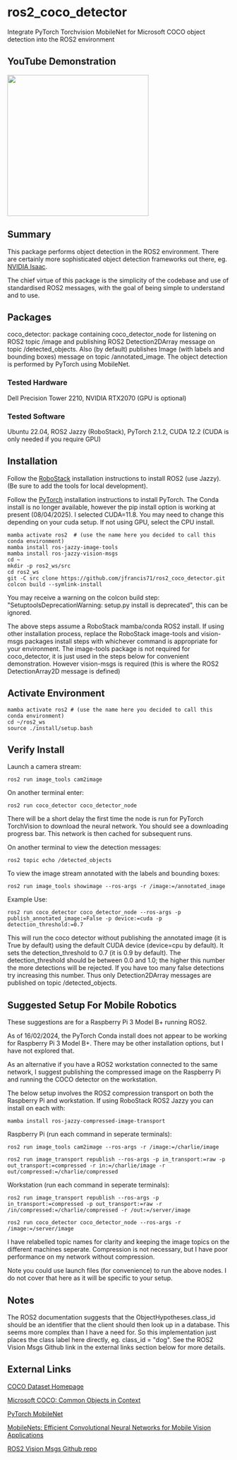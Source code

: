 # ros2_coco_detector
Integrate PyTorch Torchvision MobileNet for Microsoft COCO object detection into the ROS2 environment

## YouTube Demonstration
<a href="https://www.youtube.com/watch?v=emUs0nwwde8">
    <img src="https://img.youtube.com/vi/emUs0nwwde8/0.jpg" height=320>
</a>

## Summary

This package performs object detection in the ROS2 environment. There are certainly more sophisticated object detection frameworks out there, eg.
[NVIDIA Isaac](https://github.com/NVIDIA-ISAAC-ROS/isaac_ros_object_detection).

The chief virtue of this package is the simplicity of the codebase and use of standardised ROS2 messages, with the goal of being simple to understand and to use.

## Packages

coco_detector: package containing coco_detector_node for listening on ROS2 topic /image and publishing ROS2 Detection2DArray message on topic /detected_objects. Also (by default) publishes Image (with labels and bounding boxes) message on topic /annotated_image. The object detection is performed by PyTorch using MobileNet.

### Tested Hardware

Dell Precision Tower 2210, NVIDIA RTX2070 (GPU is optional)

### Tested Software

Ubuntu 22.04, ROS2 Jazzy (RoboStack), PyTorch 2.1.2, CUDA 12.2 (CUDA is only needed if you require GPU)

## Installation

Follow the [RoboStack](https://robostack.github.io/GettingStarted.html) installation instructions to install ROS2 (use Jazzy). (Be sure to add the tools for local development).


Follow the [PyTorch](https://pytorch.org/) installation instructions to install PyTorch. The Conda install is no longer available, however the pip install option is working at present (08/04/2025).
I selected CUDA=11.8. You may need to change this depending on your cuda setup. If not using GPU, select the CPU install.

```
mamba activate ros2  # (use the name here you decided to call this conda environment)
mamba install ros-jazzy-image-tools
mamba install ros-jazzy-vision-msgs
cd ~
mkdir -p ros2_ws/src
cd ros2_ws
git -C src clone https://github.com/jfrancis71/ros2_coco_detector.git
colcon build --symlink-install
```
You may receive a warning on the colcon build step: "SetuptoolsDeprecationWarning: setup.py install is deprecated", this can be ignored.

The above steps assume a RoboStack mamba/conda ROS2 install. If using other installation process, replace the RoboStack image-tools and vision-msgs packages install steps with whichever command is appropriate for your environment. The image-tools package is not required for coco_detector, it is just used in the steps below for convenient demonstration. However vision-msgs is required (this is where the ROS2 DetectionArray2D message is defined)

## Activate Environment

```
mamba activate ros2 # (use the name here you decided to call this conda environment)
cd ~/ros2_ws
source ./install/setup.bash
```

## Verify Install

Launch a camera stream:
```
ros2 run image_tools cam2image
```

On another terminal enter:
```
ros2 run coco_detector coco_detector_node
```
There will be a short delay the first time the node is run for PyTorch TorchVision to download the neural network. You should see a downloading progress bar. This network is then cached for subsequent runs.

On another terminal to view the detection messages:
```
ros2 topic echo /detected_objects
```
To view the image stream annotated with the labels and bounding boxes:
```
ros2 run image_tools showimage --ros-args -r /image:=/annotated_image
```

Example Use:

```
ros2 run coco_detector coco_detector_node --ros-args -p publish_annotated_image:=False -p device:=cuda -p detection_threshold:=0.7
```

This will run the coco detector without publishing the annotated image (it is True by default) using the default CUDA device (device=cpu by default). It sets the detection_threshold to 0.7 (it is 0.9 by default). The detection_threshold should be between 0.0 and 1.0; the higher this number the more detections will be rejected. If you have too many false detections try increasing this number. Thus only Detection2DArray messages are published on topic /detected_objects.


## Suggested Setup For Mobile Robotics

These suggestions are for a Raspberry Pi 3 Model B+ running ROS2.

As of 16/02/2024, the PyTorch Conda install does not appear to be working for Raspberry Pi 3 Model B+.
There may be other installation options, but I have not explored that.

As an alternative if you have a ROS2 workstation connected to the same network, I suggest publishing the compressed image on the Raspberry Pi and running the COCO detector on the workstation.

The below setup involves the ROS2 compression transport on both the Raspberry Pi and workstation. If using RoboStack ROS2 Jazzy you can install on each with:

```mamba install ros-jazzy-compressed-image-transport```

Raspberry Pi (run each command in seperate terminals):

```ros2 run image_tools cam2image --ros-args -r /image:=/charlie/image```

```ros2 run image_transport republish --ros-args -p in_transport:=raw -p out_transport:=compressed -r in:=/charlie/image -r out/compressed:=/charlie/compressed```

Workstation (run each command in seperate terminals):

```ros2 run image_transport republish --ros-args -p in_transport:=compressed -p out_transport:=raw -r /in/compressed:=/charlie/compressed -r /out:=/server/image```

```ros2 run coco_detector coco_detector_node --ros-args -r /image:=/server/image```

I have relabelled topic names for clarity and keeping the image topics on the different machines seperate. Compression is not necessary, but I have poor performance on my network without compression.

Note you could use launch files (for convenience) to run the above nodes. I do not cover that here as it will be specific to your setup.

## Notes

The ROS2 documentation suggests that the ObjectHypotheses.class_id should be an identifier that the client should then look up in a database. This seems more complex than I have a need for. So this implementation just places the class label here directly, eg. class_id = "dog". See the ROS2 Vision Msgs Github link in the external links section below for more details.

## External Links

[COCO Dataset Homepage](https://cocodataset.org/#home)

[Microsoft COCO: Common Objects in Context](http://arxiv.org/abs/1405.0312)

[PyTorch MobileNet](https://pytorch.org/vision/stable/models/generated/torchvision.models.detection.fasterrcnn_mobilenet_v3_large_320_fpn.html)

[MobileNets: Efficient Convolutional Neural Networks for Mobile Vision Applications](https://arxiv.org/abs/1704.04861)

[ROS2 Vision Msgs Github repo](https://github.com/ros-perception/vision_msgs)

